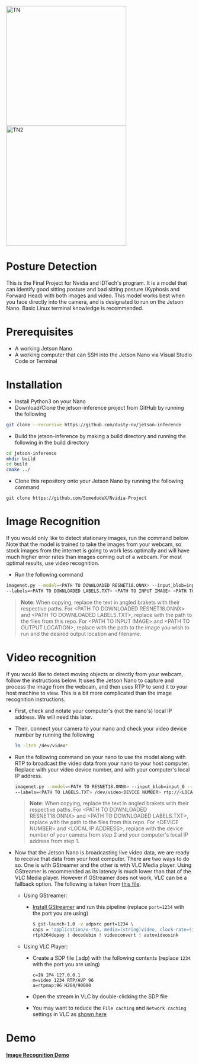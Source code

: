 <img width="324" alt="TN" src="https://user-images.githubusercontent.com/101906945/204119817-f6b19fa1-9890-4a67-8aeb-3b37161a269f.png"><img width="324" alt="TN2" src="https://user-images.githubusercontent.com/101906945/204119820-cf92690c-3703-42b0-b596-f7cddb25b570.png">


# Posture Detection
This is the Final Project for Nvidia and IDTech's program. It is a model that can identify good sitting posture and bad sitting posture (Kyphosis and Forward Head) with both images and video. This model works best when you face directly into the camera, and is designated to run on the Jetson Nano. Basic Linux terminal knowledge is recommended. 

# Prerequisites

 - A working Jetson Nano
 - A working computer that can SSH into the Jetson Nano via Visual Studio Code or Terminal

# Installation

 - Install Python3 on your Nano
 - Download/Clone the jetson-inference project from GitHub by running the following
```bash
git clone --recursive https://github.com/dusty-nv/jetson-inference
```
 - Build the jetson-inference by making a build directory and running the following in the build directory
```bash
cd jetson-inference
mkdir build
cd build
cmake ../
```
 - Clone this repository onto your Jetson Nano by running the following command
 ```
 git clone https://github.com/SomedudeX/Nvidia-Project
 ```


# Image Recognition


If you would only like to detect stationary images, run the command below. Note that the model is trained to take the images from your webcam, so stock images from the internet is going to work less optimally and will have much higher error rates than images coming out of a webcam. For most optimal results, use video recognition. 

 - Run the following command

  ```bash
imagenet.py --model=<PATH TO DOWNLOADED RESNET18.ONNX> --input_blob=input_0 --output_blob=output_0 \
--labels=<PATH TO DOWNLOADED LABELS.TXT> <PATH TO INPUT IMAGE> <PATH TO OUTPUT LOCATION>
  ```

 > **Note**: When copying, replace the text in angled brakets with their respective paths. For \<PATH TO DOWNLOADED RESNET18.ONNX\> and \<PATH TO DOWNLOADED LABELS.TXT\>, replace with the path to the files from this repo. For \<PATH TO INPUT IMAGE\> and \<PATH TO OUTPUT LOCATION\>, replace with the path to the image you wish to run and the desired output location and filename. 
 

# Video recognition

If you would like to detect moving objects or directly from your webcam, follow the instructions below. It uses the Jetson Nano to capture and process the image from the webcam, and then uses RTP to send it to your host machine to view. This is a bit more complicated than the image recognition instructions. 

 - First, check and notate your computer's (not the nano's) local IP address. We will need this later. 
 - Then, connect your camera to your nano and check your video device number by running the following
   ```bash
   ls -ltrh /dev/video*
   ```
 - Run the following command on your nano to use the model along with RTP to broadcast the video data from your nano to your host computer. Replace <DEVICE NUMBER> with your video device number, and <LOCAL IP ADDRESS> with your computer's local IP address. 

    ```bash
    imagenet.py --model=<PATH TO RESNET18.ONNX> --input_blob=input_0 --output_blob=output_0 \
    --labels=<PATH TO LABELS.TXT> /dev/video<DEVICE NUMBER> rtp://<LOCAL IP ADDRESS>:1234
    ```

    > **Note**: When copying, replace the text in angled brakets with their respective paths. For \<PATH TO DOWNLOADED RESNET18.ONNX\> and \<PATH TO DOWNLOADED LABELS.TXT\>, replace with the path to the files from this repo. For \<DEVICE NUMBER\> and \<LOCAL IP ADDRESS\>, replace with the device number of your camera from step 2 and your computer's local IP address from step 1. 

 - Now that the Jetson Nano is broadcasting live video data, we are ready to receive that data from your host computer. There are two ways to do so. One is with GStreamer and the other is with VLC Media player. Using GStreamer is recommended as its latency is much lower than that of the VLC Media player. However if GStreamer does not work, VLC can be a fallback option. The following is taken from [this file](https://github.com/dusty-nv/jetson-inference/blob/master/docs/aux-streaming.md). 
    

    * Using GStreamer:
  	  * [Install GStreamer](https://gstreamer.freedesktop.org/documentation/installing/index.html) and run this pipeline (replace `port=1234` with the port you are using)
  	
    	```bash
    	$ gst-launch-1.0 -v udpsrc port=1234 \
    	caps = "application/x-rtp, media=(string)video, clock-rate=(int)90000, encoding-name=(string)H264, payload=(int)96" ! \
    	rtph264depay ! decodebin ! videoconvert ! autovideosink
    	```
    	
    * Using VLC Player:
    	* Create a SDP file (.sdp) with the following contents (replace `1234` with the port you are using)
    	
    	  ```
          c=IN IP4 127.0.0.1
          m=video 1234 RTP/AVP 96
          a=rtpmap:96 H264/90000
    	  ```
	
    	* Open the stream in VLC by double-clicking the SDP file
    	* You may want to reduce the `File caching` and `Network caching` settings in VLC as [shown here](https://www.howtogeek.com/howto/windows/fix-for-vlc-skipping-and-lagging-playing-high-def-video-files/)
	
	
# Demo

#### [Image Recognition Demo](https://youtu.be/Y6P_PTaILX0)
